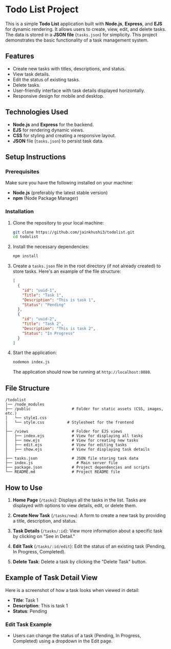 # Todo List Project

This is a simple **Todo List** application built with **Node.js**, **Express**, and **EJS** for dynamic rendering. It allows users to create, view, edit, and delete tasks. The data is stored in a **JSON file** (`tasks.json`) for simplicity. This project demonstrates the basic functionality of a task management system.

## Features

- Create new tasks with titles, descriptions, and status.
- View task details.
- Edit the status of existing tasks.
- Delete tasks.
- User-friendly interface with task details displayed horizontally.
- Responsive design for mobile and desktop.

## Technologies Used

- **Node.js** and **Express** for the backend.
- **EJS** for rendering dynamic views.
- **CSS** for styling and creating a responsive layout.
- **JSON** file (`tasks.json`) to persist task data.

## Setup Instructions

### Prerequisites

Make sure you have the following installed on your machine:

- **Node.js** (preferably the latest stable version)
- **npm** (Node Package Manager)

### Installation

1. Clone the repository to your local machine:

   ```bash
   git clone https://github.com/jainkhushi3/todolist.git
   cd todolist
   ```

2. Install the necessary dependencies:

   ```bash
   npm install
   ```

3. Create a `tasks.json` file in the root directory (if not already created) to store tasks. Here's an example of the file structure:

   ```json
   [
     {
       "id": "uuid-1",
       "Title": "Task 1",
       "Description": "This is task 1",
       "Status": "Pending"
     },
     {
       "id": "uuid-2",
       "Title": "Task 2",
       "Description": "This is task 2",
       "Status": "In Progress"
     }
   ]
   ```

4. Start the application:

   ```bash
   nodemon index.js
   ```

   The application should now be running at `http://localhost:8080`.

## File Structure

```
/todolist
|── /node_modules
├── /public                  # Folder for static assets (CSS, images, etc.)
│   └── style1.css
|   └── style.css          # Stylesheet for the frontend
│
├── /views                   # Folder for EJS views
│   ├── index.ejs            # View for displaying all tasks
│   ├── new.ejs              # View for creating new tasks
│   ├── edit.ejs             # View for editing tasks
│   ├── show.ejs             # View for displaying task details
│
├── tasks.json               # JSON file storing task data
├── index.js                   # Main server file
├── package.json             # Project dependencies and scripts
└── README.md                # Project README file
```

## How to Use

1. **Home Page** (`/tasks`): Displays all the tasks in the list. Tasks are displayed with options to view details, edit, or delete them.
   
2. **Create New Task** (`/tasks/new`): A form to create a new task by providing a title, description, and status.
   
3. **Task Details** (`/tasks/:id`): View more information about a specific task by clicking on "See in Detail."
   
4. **Edit Task** (`/tasks/:id/edit`): Edit the status of an existing task (Pending, In Progress, Completed).

5. **Delete Task**: Delete a task by clicking the "Delete Task" button.

## Example of Task Detail View

Here is a screenshot of how a task looks when viewed in detail:

- **Title**: Task 1
- **Description**: This is task 1
- **Status**: Pending

### Edit Task Example

- Users can change the status of a task (Pending, In Progress, Completed) using a dropdown in the Edit page.
